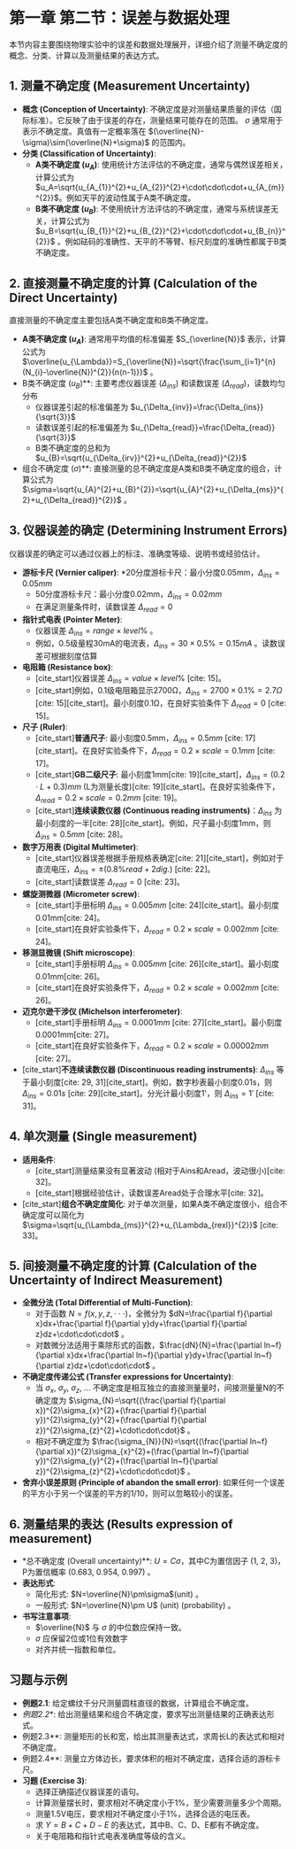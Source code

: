 # 第一章 第二节：误差与数据处理

本节内容主要围绕物理实验中的误差和数据处理展开，详细介绍了测量不确定度的概念、分类、计算以及测量结果的表达方式。

## 1. 测量不确定度 (Measurement Uncertainty)

* **概念 (Conception of Uncertainty)**: 不确定度是对测量结果质量的评估（国际标准）。它反映了由于误差的存在，测量结果可能存在的范围。 $\sigma$ 通常用于表示不确定度。真值有一定概率落在 $(\overline{N}-\sigma)\sim(\overline{N}+\sigma)$ 的范围内。
* **分类 (Classification of Uncertainty)**:
    * **A类不确定度 ($u_A$)**: 使用统计方法评估的不确定度，通常与偶然误差相关，计算公式为 $u_A=\sqrt{u_{A_{1}}^{2}+u_{A_{2}}^{2}+\cdot\cdot\cdot+u_{A_{m}}^{2}}$。例如天平的波动性属于A类不确定度。
    * **B类不确定度 ($u_B$)**: 不使用统计方法评估的不确定度，通常与系统误差无关，计算公式为 $u_B=\sqrt{u_{B_{1}}^{2}+u_{B_{2}}^{2}+\cdot\cdot\cdot+u_{B_{n}}^{2}}$ 。例如砝码的准确性、天平的不等臂、标尺刻度的准确性都属于B类不确定度。

## 2. 直接测量不确定度的计算 (Calculation of the Direct Uncertainty)

直接测量的不确定度主要包括A类不确定度和B类不确定度。

* **A类不确定度 ($u_A$)**: 通常用平均值的标准偏差 $S_{\overline{N}}$ 表示，计算公式为 $\overline{u_{\Lambda}}=S_{\overline{N}}=\sqrt{\frac{\sum_{i=1}^{n}(N_{i}-\overline{N})^{2}}{n(n-1)}}$ 。
* B类不确定度 ($u_B$)**: 主要考虑仪器误差 ($\Delta_{ins}$) 和读数误差 ($\Delta_{read}$)，读数均匀分布
    * 仪器误差引起的标准偏差为 $u_{\Delta_{inv}}=\frac{\Delta_{ins}}{\sqrt{3}}$ 
    * 读数误差引起的标准偏差为 $u_{\Delta_{read}}=\frac{\Delta_{read}}{\sqrt{3}}$ 
    * B类不确定度的总和为 $u_{B}=\sqrt{u_{\Delta_{irv}}^{2}+u_{\Delta_{read}}^{2}}$ 
* 组合不确定度 ($\sigma$)**: 直接测量的总不确定度是A类和B类不确定度的组合，计算公式为 $\sigma=\sqrt{u_{A}^{2}+u_{B}^{2}}=\sqrt{u_{A}^{2}+u_{\Delta_{ms}}^{2}+u_{\Delta_{read}}^{2}}$ 。

## 3. 仪器误差的确定 (Determining Instrument Errors)

仪器误差的确定可以通过仪器上的标注、准确度等级、说明书或经验估计。

* **游标卡尺 (Vernier caliper)**:
    *20分度游标卡尺：最小分度0.05mm，$\Delta_{ins}=0.05mm$ 
    * 50分度游标卡尺：最小分度0.02mm，$\Delta_{ins}=0.02mm$ 
    * 在满足测量条件时，读数误差 $\Delta_{read}=0$ 
* **指针式电表 (Pointer Meter)**:
    * 仪器误差 $\Delta_{ins} = range \times level\%$ 。
    * 例如，0.5级量程30mA的电流表，$\Delta_{ins}=30 \times 0.5\% = 0.15mA$ 。读数误差可根据刻度估算
* **电阻箱 (Resistance box)**:
    * [cite_start]仪器误差 $\Delta_{ins} = value \times level\%$ [cite: 15]。
    * [cite_start]例如，0.1级电阻箱显示2700Ω，$\Delta_{ins}=2700 \times 0.1\% = 2.7\Omega$ [cite: 15][cite_start]。最小刻度0.1Ω，在良好实验条件下 $\Delta_{read}=0$ [cite: 15]。
* **尺子 (Ruler)**:
    * [cite_start]**普通尺子**: 最小刻度0.5mm，$\Delta_{ins}=0.5mm$ [cite: 17][cite_start]。在良好实验条件下，$\Delta_{read}=0.2 \times scale = 0.1mm$ [cite: 17]。
    * [cite_start]**GB二级尺子**: 最小刻度1mm[cite: 19][cite_start]，$\Delta_{ins}=(0.2 \cdot L+0.3)mm$ (L为测量长度)[cite: 19][cite_start]。在良好实验条件下，$\Delta_{read}=0.2 \times scale = 0.2mm$ [cite: 19]。
    * [cite_start]**连续读数仪器 (Continuous reading instruments)**：$\Delta_{ins}$ 为最小刻度的一半[cite: 28][cite_start]。例如，尺子最小刻度1mm，则 $\Delta_{ins}=0.5mm$ [cite: 28]。
* **数字万用表 (Digital Multimeter)**:
    * [cite_start]仪器误差根据手册规格表确定[cite: 21][cite_start]，例如对于直流电压，$\Delta_{ins}=\pm(0.8\%read+2dig.)$ [cite: 22]。
    * [cite_start]读数误差 $\Delta_{read}=0$ [cite: 23]。
* **螺旋测微器 (Micrometer screw)**:
    * [cite_start]手册标明 $\Delta_{ins}=0.005mm$ [cite: 24][cite_start]。最小刻度0.01mm[cite: 24]。
    * [cite_start]在良好实验条件下，$\Delta_{read}=0.2 \times scale = 0.002mm$ [cite: 24]。
* **移测显微镜 (Shift microscope)**:
    * [cite_start]手册标明 $\Delta_{ins}=0.005mm$ [cite: 26][cite_start]。最小刻度0.01mm[cite: 26]。
    * [cite_start]在良好实验条件下，$\Delta_{read}=0.2 \times scale = 0.002mm$ [cite: 26]。
* **迈克尔逊干涉仪 (Michelson interferometer)**:
    * [cite_start]手册标明 $\Delta_{ins}=0.0001mm$ [cite: 27][cite_start]。最小刻度0.0001mm[cite: 27]。
    * [cite_start]在良好实验条件下，$\Delta_{read}=0.2 \times scale = 0.00002mm$ [cite: 27]。
* [cite_start]**不连续读数仪器 (Discontinuous reading instruments)**: $\Delta_{ins}$ 等于最小刻度[cite: 29, 31][cite_start]。例如，数字秒表最小刻度0.01s，则 $\Delta_{ins}=0.01s$ [cite: 29][cite_start]。分光计最小刻度1'，则 $\Delta_{ins}=1'$ [cite: 31]。

## 4. 单次测量 (Single measurement)

* **适用条件**:
    * [cite_start]测量结果没有显著波动 (相对于Ains和Aread，波动很小)[cite: 32]。
    * [cite_start]根据经验估计，读数误差Aread处于合理水平[cite: 32]。
* [cite_start]**组合不确定度简化**: 对于单次测量，如果A类不确定度很小，组合不确定度可以简化为 $\sigma=\sqrt{u_{\Lambda_{ms}}^{2}+u_{\Lambda_{rexl}}^{2}}$ [cite: 33]。

## 5. 间接测量不确定度的计算 (Calculation of the Uncertainty of Indirect Measurement)

* **全微分法 (Total Differential of Multi-Function)**:
    * 对于函数 $N=f(x,y,z,\cdot\cdot\cdot)$，全微分为 $dN=\frac{\partial f}{\partial x}dx+\frac{\partial f}{\partial y}dy+\frac{\partial f}{\partial z}dz+\cdot\cdot\cdot$ 。
    * 对数微分法适用于乘除形式的函数，$\frac{dN}{N}=\frac{\partial ln~f}{\partial x}dx+\frac{\partial ln~f}{\partial y}dy+\frac{\partial ln~f}{\partial z}dz+\cdot\cdot\cdot$ 。
* **不确定度传递公式 (Transfer expressions for Uncertainty)**:
    * 当 $\sigma_{x}$, $\sigma_{y}$, $\sigma_{z}$, ... 不确定度是相互独立的直接测量量时，间接测量量N的不确定度为 $\sigma_{N}=\sqrt{(\frac{\partial f}{\partial x})^{2}\sigma_{x}^{2}+(\frac{\partial f}{\partial y})^{2}\sigma_{y}^{2}+(\frac{\partial f}{\partial z})^{2}\sigma_{z}^{2}+\cdot\cdot\cdot}$ 。
    * 相对不确定度为 $\frac{\sigma_{N}}{N}=\sqrt{(\frac{\partial ln~f}{\partial x})^{2}\sigma_{x}^{2}+(\frac{\partial ln~f}{\partial y})^{2}\sigma_{y}^{2}+(\frac{\partial ln~f}{\partial z})^{2}\sigma_{z}^{2}+\cdot\cdot\cdot}$ 。
* **舍弃小误差原则 (Principle of abandon the small error)**: 如果任何一个误差的平方小于另一个误差的平方的1/10，则可以忽略较小的误差。

## 6. 测量结果的表达 (Results expression of measurement)

* *总不确定度 (Overall uncertainty)**: $U=C\sigma$，其中C为置信因子 (1, 2, 3)，P为置信概率 (0.683, 0.954, 0.997) 。
* **表达形式**:
    * 简化形式: $N=\overline{N}\pm\sigma$(unit) 。
    * 一般形式: $N=\overline{N}\pm U$ (unit) (probability) 。
* **书写注意事项**:
    * $\overline{N}$ 与 $\sigma$ 的中位数应保持一致。
    * $\sigma$ 应保留2位或1位有效数字
    * 对齐并统一指数和单位。

## 习题与示例

* **例题2.1**: 给定螺纹千分尺测量圆柱直径的数据，计算组合不确定度。
* *例题2.2**: 给出测量结果和组合不确定度，要求写出测量结果的正确表达形式。
* 例题2.3**: 测量矩形的长和宽，给出其测量表达式，求周长L的表达式和相对不确定度。
* 例题2.4**: 测量立方体边长，要求体积的相对不确定度，选择合适的游标卡尺。
* **习题 (Exercise 3)**:
    * 选择正确描述仪器误差的语句。
    * 计算测量摆长时，要求相对不确定度小于1%，至少需要测量多少个周期。
    * 测量1.5V电压，要求相对不确定度小于1%，选择合适的电压表。
    * 求 $Y=B+C+D-E$ 的表达式，其中B、C、D、E都有不确定度。
    * 关于电阻箱和指针式电表准确度等级的含义。